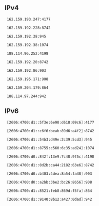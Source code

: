 ## IPv4
```
 162.159.193.247:4177
```
```
 162.159.192.228:8742
```
```
 162.159.192.38:945
```
```
 162.159.192.38:1074
```
```
 188.114.96.252:4198
```
```
 162.159.192.20:8742
```
```
 162.159.192.86:903
```
```
 162.159.195.171:908
```
```
 162.159.204.179:864
```
```
 188.114.97.244:942
```

## IPv6
```
 [2606:4700:d1::5f3e:6e90:d618:09c6]:4177
```
```
 [2606:4700:d1::c6f6:beab:89d6:a4f2]:8742
```
```
 [2606:4700:d1::54b3:d49e:2c39:5cd3]:945
```
```
 [2606:4700:d1::8755:c560:6c35:ad24]:1074
```
```
 [2606:4700:d0::842f:13e9:7c48:9f5c]:4198
```
```
 [2606:4700:d1::0d2b:ca44:2182:63e6]:8742
```
```
 [2606:4700:d0::b403:4dea:8a54:fa48]:903
```
```
 [2606:4700:d0::a2bb:3be2:bc26:8656]:908
```
```
 [2606:4700:d1::8521:feb8:869d:f5fa]:864
```
```
 [2606:4700:d1::9140:8b12:a427:0dad]:942
```
